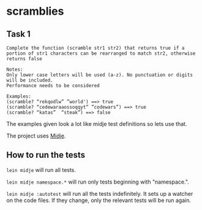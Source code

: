 # scramblies

## Task 1

    Complete the function (scramble str1 str2) that returns true if a portion of str1 characters can be rearranged to match str2, otherwise returns false
    
    Notes:
    Only lower case letters will be used (a-z). No punctuation or digits will be included.
    Performance needs to be considered
    
    Examples:
    (scramble? “rekqodlw” ”world') ==> true
    (scramble? “cedewaraaossoqqyt” ”codewars”) ==> true
    (scramble? “katas”  “steak”) ==> false
    
The examples given look a lot like midje test definitions so lets use that.

The project uses [Midje](https://github.com/marick/Midje/).

## How to run the tests

`lein midje` will run all tests.

`lein midje namespace.*` will run only tests beginning with "namespace.".

`lein midje :autotest` will run all the tests indefinitely. It sets up a
watcher on the code files. If they change, only the relevant tests will be
run again.
